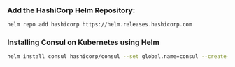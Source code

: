 ### Add the HashiCorp Helm Repository:

```bash
helm repo add hashicorp https://helm.releases.hashicorp.com
```

### Installing Consul on Kubernetes using Helm

```bash
helm install consul hashicorp/consul --set global.name=consul --create-namespace --namespace consul --values values.yaml
```